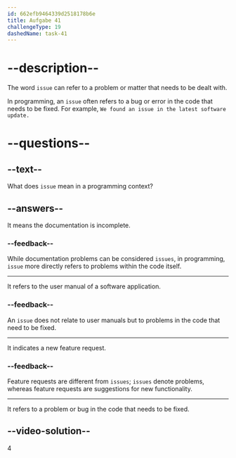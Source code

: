 ```yaml
---
id: 662efb9464339d2518178b6e
title: Aufgabe 41
challengeType: 19
dashedName: task-41
---
```


# --description--

The word `issue` can refer to a problem or matter that needs to be dealt with.

In programming, an `issue` often refers to a bug or error in the code that needs to be fixed. For example, `We found an issue in the latest software update.`

# --questions--

## --text--

What does `issue` mean in a programming context?

## --answers--

It means the documentation is incomplete.

### --feedback--

While documentation problems can be considered `issues`, in programming, `issue` more directly refers to problems within the code itself.

---

It refers to the user manual of a software application.

### --feedback--

An `issue` does not relate to user manuals but to problems in the code that need to be fixed.

---

It indicates a new feature request.

### --feedback--

Feature requests are different from `issues`; `issues` denote problems, whereas feature requests are suggestions for new functionality.

---

It refers to a problem or bug in the code that needs to be fixed.

## --video-solution--

4
